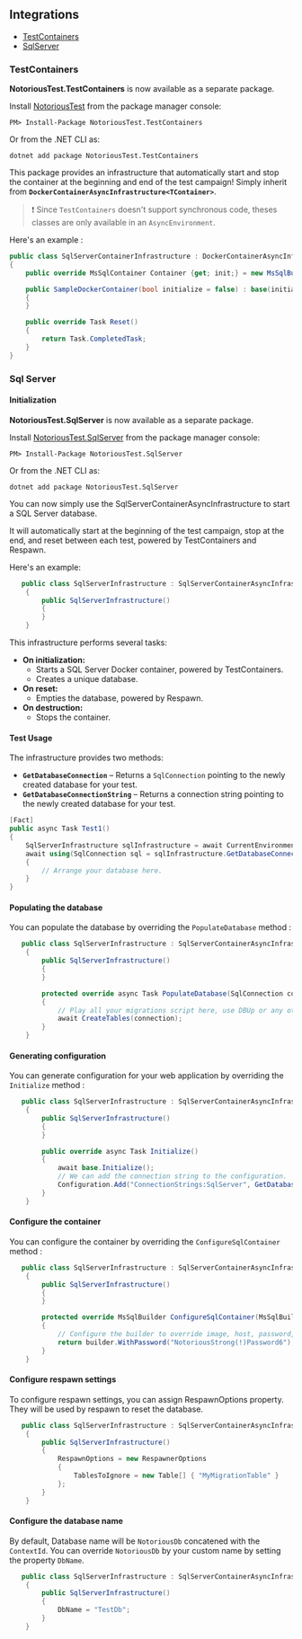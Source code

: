## Integrations

- [TestContainers](#testcontainers)
- [SqlServer](#sql-server)

### TestContainers

**NotoriousTest.TestContainers** is now available as a separate package.

Install [NotoriousTest](https://www.nuget.org/packages/NotoriousTest/) from the package manager console:

```
PM> Install-Package NotoriousTest.TestContainers
```

Or from the .NET CLI as:

```
dotnet add package NotoriousTest.TestContainers
```

This package provides an infrastructure that automatically start and stop the container at the beginning and end of the test campaign!
Simply inherit from **`DockerContainerAsyncInfrastructure<TContainer>`**.

> ❗ Since `TestContainers` doesn't support synchronous code, theses classes are only available in an `AsyncEnvironment`.

Here's an example :

```csharp
public class SqlServerContainerInfrastructure : DockerContainerAsyncInfrastructure<MsSqlContainer>
{
    public override MsSqlContainer Container {get; init;} = new MsSqlBuild().Build();

    public SampleDockerContainer(bool initialize = false) : base(initialize)
    {
    }

    public override Task Reset()
    {
        return Task.CompletedTask;
    }
}
```

### Sql Server

#### Initialization

**NotoriousTest.SqlServer** is now available as a separate package.

Install [NotoriousTest.SqlServer](https://www.nuget.org/packages/NotoriousTest.SqlServer/) from the package manager console:

```
PM> Install-Package NotoriousTest.SqlServer
```

Or from the .NET CLI as:

```
dotnet add package NotoriousTest.SqlServer
```

You can now simply use the SqlServerContainerAsyncInfrastructure to start a SQL Server database.

It will automatically start at the beginning of the test campaign, stop at the end, and reset between each test, powered by TestContainers and Respawn.

Here's an example:

```csharp
   public class SqlServerInfrastructure : SqlServerContainerAsyncInfrastructure
    {
        public SqlServerInfrastructure()
        {
        }
    }
```

This infrastructure performs several tasks:

- **On initialization:**
  - Starts a SQL Server Docker container, powered by TestContainers.
  - Creates a unique database.
- **On reset:**
  - Empties the database, powered by Respawn.
- **On destruction:**
  - Stops the container.

#### Test Usage

The infrastructure provides two methods:

- **`GetDatabaseConnection`** – Returns a `SqlConnection` pointing to the newly created database for your test.
- **`GetDatabaseConnectionString`** – Returns a connection string pointing to the newly created database for your test.

```csharp
[Fact]
public async Task Test1()
{
    SqlServerInfrastructure sqlInfrastructure = await CurrentEnvironment.GetInfrastructureAsync<SqlServerInfrastructure>();
    await using(SqlConnection sql = sqlInfrastructure.GetDatabaseConnection())
    {
        // Arrange your database here.
    }
}
```

#### Populating the database

You can populate the database by overriding the `PopulateDatabase` method :

```csharp
   public class SqlServerInfrastructure : SqlServerContainerAsyncInfrastructure
    {
        public SqlServerInfrastructure()
        {
        }

        protected override async Task PopulateDatabase(SqlConnection connection)
        {
            // Play all your migrations script here, use DBUp or any other migration tool
            await CreateTables(connection);
        }
    }
```

#### Generating configuration

You can generate configuration for your web application by overriding the `Initialize` method :

```csharp
   public class SqlServerInfrastructure : SqlServerContainerAsyncInfrastructure, IConfigurable
    {
        public SqlServerInfrastructure()
        {
        }

        public override async Task Initialize()
        {
            await base.Initialize();
            // We can add the connection string to the configuration.
            Configuration.Add("ConnectionStrings:SqlServer", GetDatabaseConnectionString());
        }
    }
```

#### Configure the container

You can configure the container by overriding the `ConfigureSqlContainer` method :

```csharp
   public class SqlServerInfrastructure : SqlServerContainerAsyncInfrastructure
    {
        public SqlServerInfrastructure()
        {
        }

        protected override MsSqlBuilder ConfigureSqlContainer(MsSqlBuilder builder)
        {
            // Configure the builder to override image, host, password, port, etc.
            return builder.WithPassword("NotoriousStrong(!)Password6");
        }
    }
```

#### Configure respawn settings

To configure respawn settings, you can assign RespawnOptions property. They will be used by respawn to reset the database.

```csharp
   public class SqlServerInfrastructure : SqlServerContainerAsyncInfrastructure
    {
        public SqlServerInfrastructure()
        {
            RespawnOptions = new RespawnerOptions
            {
                TablesToIgnore = new Table[] { "MyMigrationTable" }
            };
        }
    }
```

#### Configure the database name

By default, Database name will be `NotoriousDb` concatened with the `ContextId`.
You can override `NotoriousDb` by your custom name by setting the property `DbName`.

```csharp
   public class SqlServerInfrastructure : SqlServerContainerAsyncInfrastructure
    {
        public SqlServerInfrastructure()
        {
            DbName = "TestDb";
        }
    }
```
